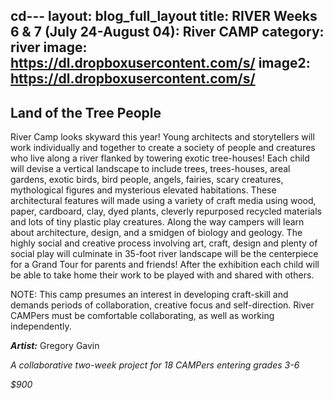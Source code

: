cd---
layout: blog_full_layout
title: RIVER Weeks 6 & 7 (July 24-August 04)&#58; River CAMP
category: river
image: https://dl.dropboxusercontent.com/s/
image2: https://dl.dropboxusercontent.com/s/
---

## Land of the Tree People

River Camp looks skyward this year! Young architects and storytellers will work individually and together to create a society of people and creatures who live along a river flanked by towering exotic tree-houses! Each child will devise a vertical landscape to include trees, trees-houses, areal gardens, exotic birds, bird people, angels, fairies, scary creatures, mythological figures and mysterious elevated habitations. These architectural features will made using a variety of craft media using wood, paper, cardboard, clay, dyed plants, cleverly repurposed recycled materials and lots of tiny plastic play creatures. Along the way campers will learn about architecture, design, and a smidgen of biology and geology. The highly social and creative process involving art, craft, design and plenty of social play will culminate in 35-foot river landscape will be the centerpiece for a Grand Tour for parents and friends! After the exhibition each child will be able to take home their work to be played with and shared with others.


NOTE: This camp presumes an interest in developing craft-skill and demands periods of collaboration, creative focus and self-direction. River CAMPers must be comfortable collaborating, as well as working independently.


**_Artist:_** Gregory Gavin

*A collaborative two-week project for 18 CAMPers entering grades 3-6*

_$900_
